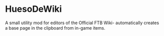 # HuesoDeWiki
A small utility mod for editors of the Official FTB Wiki- automatically creates a base page in the clipboard from in-game items.
